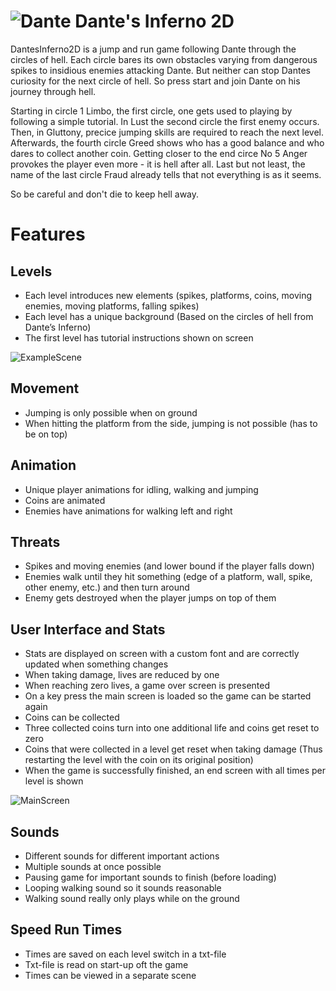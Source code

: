 # ![Dante](https://github.com/doelfi/Unity/assets/91377218/24d3af5d-f64d-49c1-80c8-3013f73f6c69) Dante's Inferno 2D

DantesInferno2D is a jump and run game following Dante through the circles of hell. Each circle bares its own obstacles varying from dangerous spikes to insidious enemies attacking Dante. 
But neither can stop Dantes curiosity for the next circle of hell. So press start and join Dante on his journey through hell. 


Starting in circle 1 Limbo, the first circle, one gets used to playing by following a simple tutorial. 
In Lust the second circle the first enemy occurs. 
Then, in Gluttony, precice jumping skills are required to reach the next level. 
Afterwards, the fourth circle Greed shows who has a good balance and who dares to collect another coin. 
Getting closer to the end circe No 5 Anger provokes the player even more - it is hell after all. 
Last but not least, the name of the last circle Fraud already tells that not everything is as it seems. 

So be careful and don't die
to keep hell away.  

# Features 
## Levels
- Each level introduces new elements (spikes, platforms, coins, moving enemies, moving platforms, falling spikes)
- Each level has a unique background (Based on the circles of hell from Dante’s Inferno)
- The first level has tutorial instructions shown on screen 

![ExampleScene](https://github.com/doelfi/Unity/assets/91377218/c77b8ebd-54ec-4f36-b2e7-17f4a9d28ed3)

## Movement
- Jumping is only possible when on ground
- When hitting the platform from the side, jumping is not possible (has to be on top)
## Animation
- Unique player animations for idling, walking and jumping
- Coins are animated
- Enemies have animations for walking left and right
## Threats
- Spikes and moving enemies (and lower bound if the player falls down)
- Enemies walk until they hit something (edge of a platform, wall, spike, other enemy, etc.) and then turn around
- Enemy gets destroyed when the player jumps on top of them
## User Interface and Stats
- Stats are displayed on screen with a custom font and are correctly updated when something changes
- When taking damage, lives are reduced by one
- When reaching zero lives, a game over screen is presented
- On a key press the main screen is loaded so the game can be started again
- Coins can be collected
- Three collected coins turn into one additional life and coins get reset to zero
- Coins that were collected in a level get reset when taking damage (Thus restarting the level with the coin on its original position)
- When the game is successfully finished, an end screen with all times per level is shown

![MainScreen](https://github.com/doelfi/Unity/assets/91377218/55c88d1f-eff2-4a2e-94b7-2c0c1b959e47)

## Sounds
- Different sounds for different important actions
- Multiple sounds at once possible
- Pausing game for important sounds to finish (before loading)
- Looping walking sound so it sounds reasonable
- Walking sound really only plays while on the ground
## Speed Run Times
- Times are saved on each level switch in a txt-file
- Txt-file is read on start-up oft the game
- Times can be viewed in a separate scene
